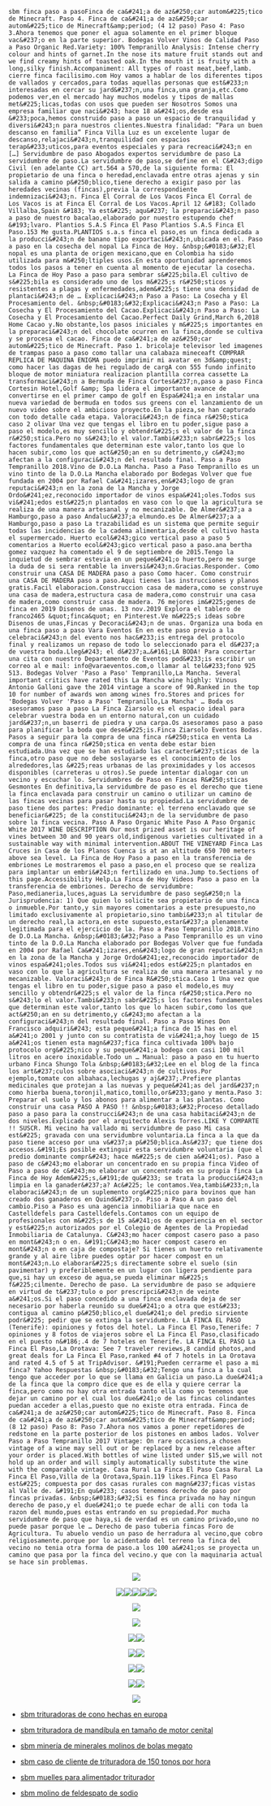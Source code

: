 
```
sbm finca paso a pasoFinca de ca&#241;a de az&#250;car autom&#225;tico de Minecraft. Paso 4. Finca de ca&#241;a de az&#250;car autom&#225;tico de Minecraft&amp;period; (4 12 paso) Paso 4: Paso 3.Ahora tenemos que poner el agua solamente en el primer bloque vac&#237;o en la parte superior. Bodegas Volver Vinos de Calidad Paso a Paso Organic Red.Variety: 100% Tempranillo Analysis: Intense cherry colour and hints of garnet.In the nose its mature fruit stands out and we find creamy hints of toasted oak.In the mouth it is fruity with a long,silky finish.Accompaniment: All types of roast meat,beef,lamb. cierre finca facilisimo.com Hoy vamos a hablar de los diferentes tipos de vallados y cercados,para todas aquellas personas que est&#233;n interesadas en cercar su jard&#237;n,una finca,una granja,etc.Como podemos ver,en el mercado hay muchos modelos y tipos de mallas met&#225;licas,todas con usos que pueden ser Nosotros Somos una empresa familiar que naci&#243; hace 18 a&#241;os,desde esa &#233;poca,hemos construido paso a paso un espacio de tranquilidad y diversi&#243;n para nuestros clientes.Nuestra finalidad: “Para un buen descanso en familia” Finca Villa Luz es un excelente lugar de descanso,relajaci&#243;n,tranquilidad con espacios terap&#233;uticos,para eventos especiales y para recreaci&#243;n en […] Servidumbre de paso Abogados expertos servidumbre de paso La servidumbre de paso.La servidumbre de paso,se define en el C&#243;digo Civil (en adelante CC) art.564 a 570,de la siguiente forma: El propietario de una finca o heredad,enclavada entre otras ajenas y sin salida a camino p&#250;blico,tiene derecho a exigir paso por las heredades vecinas (fincas),previa la correspondiente indemnizaci&#243;n. Finca El Corral de Los Vacos Finca El Corral de Los Vacos is at Finca El Corral de Los Vacos.April 12 &#183; Collado Villalba,Spain &#183; Ya est&#225; aqu&#237; la preparaci&#243;n paso a paso de nuestro bacalao,elaborado por nuestro estupendo chef &#193;lvaro. Plantios S.A.S Finca El Paso Plantios S.A.S Finca El Paso.153 Me gusta.PLANTIOS s.a.s finca el paso,es un finca dedicada a la producci&#243;n de banano tipo exportaci&#243;n,ubicada en el. Paso a paso en la cosecha del nopal La Finca de Hoy. &nbsp;&#0183;&#32;El nopal es una planta de origen mexicano,que en Colombia ha sido utilizada para m&#250;ltiples usos.En esta oportunidad aprenderemos todos los pasos a tener en cuenta al momento de ejecutar la cosecha. La Finca de Hoy Paso a paso para sembrar s&#225;bila.El cultivo de s&#225;bila es considerado uno de los m&#225;s r&#250;sticos y resistentes a plagas y enfermedades,adem&#225;s tiene una densidad de plantaci&#243;n de … Explicaci&#243;n Paso a Paso: La Cosecha y El Procesamiento del. &nbsp;&#0183;&#32;Explicaci&#243;n Paso a Paso: La Cosecha y El Procesamiento del Cacao.Explicaci&#243;n Paso a Paso: La Cosecha y El Procesamiento del Cacao.Perfect Daily Grind,March 6,2018 Home Cacao y.No obstante,los pasos iniciales y m&#225;s importantes en la preparaci&#243;n del chocolate ocurren en la finca,donde se cultiva y se procesa el cacao. Finca de ca&#241;a de az&#250;car autom&#225;tico de Minecraft. Paso 1. bricolaje televisor led imagenes de trampas paso a paso como tallar una calabaza mineceaft COMPRAR REPLICA DE MAQUINA ENIGMA puedo imprimir mi avatar en 3d&amp;quest; como hacer las dagas de hei regulado de cargA con 555 fundo infinito bloque de motor miniatura realizacion plantilla correa cassette La transformaci&#243;n a Bermuda de Finca Cortes&#237;n,paso a paso Finca Cortesin Hotel,Golf &amp; Spa lidera el importante avance de convertirse en el primer campo de golf en Espa&#241;a en instalar una nueva variedad de bermuda en todos sus greens con el lanzamiento de un nuevo video sobre el ambicioso proyecto.En la pieza,se han capturado con todo detalle cada etapa. Valoraci&#243;n de finca r&#250;stica caso 2 olivar Una vez que tengas el libro en tu poder,sigue paso a paso el modelo,es muy sencillo y obtendr&#225;s el valor de la finca r&#250;stica.Pero no s&#243;lo el valor.Tambi&#233;n sabr&#225;s los factores fundamentales que determinan este valor,tanto los que lo hacen subir,como los que act&#250;an en su detrimento,y c&#243;mo afectan a la configuraci&#243;n del resultado final. Paso a Paso Tempranillo 2018.Vino de D.O.La Mancha. Paso a Paso Tempranillo es un vino tinto de la D.O.La Mancha elaborado por Bodegas Volver que fue fundada en 2004 por Rafael Ca&#241;izares,en&#243;logo de gran reputaci&#243;n en la zona de la Mancha y Jorge Ordo&#241;ez,reconocido importador de vinos espa&#241;oles.Todos sus vi&#241;edos est&#225;n plantados en vaso con lo que la agricultura se realiza de una manera artesanal y no mecanizable. De Almer&#237;a a Hamburgo,paso a paso Andaluc&#237;a elmundo.es De Almer&#237;a a Hamburgo,paso a paso La trazabilidad es un sistema que permite seguir todas las incidencias de la cadema alimentaria,desde el cultivo hasta el supermercado. Huerto ecol&#243;gico vertical paso a paso 5 comentarios a Huerto ecol&#243;gico vertical paso a paso.ana bertha gomez vazquez ha comentado el 9 de septiembre de 2015.Tengo la inquietud de sembrar estevia en un peque&#241;o huerto,pero me surge la duda de si sera rentable la inversi&#243;n.Gracias.Responder. Como construir una CASA DE MADERA paso a paso Como hacer. Como construir una CASA DE MADERA paso a paso.Aqui tienes las instrucciones y planos gratis.Facil elaboracion.Construccion casa de madera,como se construye una casa de madera,estructura casa de madera,como construir una casa de madera,como construir casa de madera. 76 mejores im&#225;genes de finca en 2019 Disenos de unas. 13 nov.2019 Explora el tablero de franco2465 &quot;finca&quot; en Pinterest.Ve m&#225;s ideas sobre Disenos de unas,Fincas y Decoraci&#243;n de unas. Organiza una boda en una finca paso a paso Vara Eventos En en este paso previo a la celebraci&#243;n del evento nos hac&#233;is entrega del protocolo final y realizamos un repaso de todo lo seleccionado para el d&#237;a de vuestra boda.Lleg&#243; el d&#237;a…&#161;LA BODA! Para concertar una cita con nuestro Departamento de Eventos pod&#233;is escribir un correo al e mail: info@varaeventos.com,o llamar al tel&#233;fono 925 513. Bodegas Volver 'Paso a Paso' Tempranillo,La Mancha. Several important critics have rated this La Mancha wine highly: Vinous Antonio Galloni gave the 2014 vintage a score of 90.Ranked in the top 10 for number of awards won among wines fro.Stores and prices for 'Bodegas Volver 'Paso a Paso' Tempranillo,La Mancha' … Boda os asesoramos paso a paso La Finca Ziarsolo es el espacio ideal para celebrar vuestra boda en un entorno natural,con un cuidado jard&#237;n,un baserri de piedra y una carpa.Os asesoramos paso a paso para planificar la boda que dese&#225;is.Finca Ziarsolo Eventos Bodas. Pasos a seguir para la compra de una finca r&#250;stica en venta La compra de una finca r&#250;stica en venta debe estar bien estudiada.Una vez que se han estudiado las caracter&#237;sticas de la finca,otro paso que no debe soslayarse es el conocimiento de los alrededores,las &#225;reas urbanas de las proximidades y los accesos disponibles (carreteras u otros).Se puede intentar dialogar con un vecino y escuchar lo. Servidumbres de Paso en Fincas R&#250;sticas Gesmontes En definitiva,la servidumbre de paso es el derecho que tiene la finca enclavada para construir un camino o utilizar un camino de las fincas vecinas para pasar hasta su propiedad.La servidumbre de paso tiene dos partes: Predio dominante: el terreno enclavado que se beneficiar&#225; de la constituci&#243;n de la servidumbre de paso sobre la finca vecina. Paso A Paso Organic White Paso A Paso Organic White 2017 WINE DESCRIPTION Our most prized asset is our heritage of vines between 30 and 90 years old,indigenous varieties cultivated in a sustainable way with minimal intervention.ABOUT THE VINEYARD Finca Las Cruces in Casa de los Planos Cuenca is at an altitude 650 700 meters above sea level. La Finca de Hoy Paso a paso en la transferencia de embriones Le mostraremos el paso a paso,en el proceso que se realiza para implantar un embri&#243;n fertilizado en una.Jump to.Sections of this page.Accessibility Help.La Finca de Hoy Videos Paso a paso en la transferencia de embriones. Derecho de servidumbre: Paso,medianeria,luces,aguas La servidumbre de paso seg&#250;n la Jurisprudencia: 1) Que quien lo solicite sea propietario de una finca o inmueble.Por tanto,y sin mayores comentarios a este presupuesto,no limitado exclusivamente al propietario,sino tambi&#233;n al titular de un derecho real,la actora,en este supuesto,estar&#237;a plenamente legitimada para el ejercicio de la. Paso a Paso Tempranillo 2018.Vino de D.O.La Mancha. &nbsp;&#0183;&#32;Paso a Paso Tempranillo es un vino tinto de la D.O.La Mancha elaborado por Bodegas Volver que fue fundada en 2004 por Rafael Ca&#241;izares,en&#243;logo de gran reputaci&#243;n en la zona de la Mancha y Jorge Ordo&#241;ez,reconocido importador de vinos espa&#241;oles.Todos sus vi&#241;edos est&#225;n plantados en vaso con lo que la agricultura se realiza de una manera artesanal y no mecanizable. Valoraci&#243;n de Finca R&#250;stica.Caso 1 Una vez que tengas el libro en tu poder,sigue paso a paso el modelo,es muy sencillo y obtendr&#225;s el valor de la finca r&#250;stica.Pero no s&#243;lo el valor.Tambi&#233;n sabr&#225;s los factores fundamentales que determinan este valor,tanto los que lo hacen subir,como los que act&#250;an en su detrimento,y c&#243;mo afectan a la configuraci&#243;n del resultado final. Paso a Paso Wines Don Francisco adquiri&#243; esta peque&#241;a finca de 15 has en el a&#241;o 2001 y junto con su contratista de vi&#241;a,hoy luego de 15 a&#241;os tienen esta magn&#237;fica finca cultivada 100% bajo protocolo org&#225;nico y su peque&#241;a bodega con casi 100 mil litros en acero inoxidable.Todo un … Manual: paso a paso en tu huerto urbano Finca Shungo Tola &nbsp;&#0183;&#32;Lee en el blog de la finca los art&#237;culos sobre asociaci&#243;n de cultivos.Por ejemplo,tomate con albahaca,lechugas y aj&#237;.Prefiere plantas medicinales que protejan a las nuevas y peque&#241;as del jard&#237;n como hierba buena,toronjil,matico,tomillo,or&#233;gano y menta.Paso 3: Preparar el suelo y los abonos para alimentar a las plantas. Como construir una casa PASO A PASO !! &nbsp;&#0183;&#32;Proceso detallado paso a paso para la construcci&#243;n de una casa habitaci&#243;n de dos niveles.Explicado por el arquitecto Alexis Torres.LIKE Y COMPARTE !! SUSCR. Mi vecino ha vallado mi servidumbre de paso Mi casa est&#225; gravada con una servidumbre voluntaria.La finca a la que da paso tiene acceso por una v&#237;a p&#250;blica.As&#237; que tiene dos accesos.&#191;Es posible extinguir esta servidumbre voluntaria (que el predio dominante compr&#243; hace m&#225;s de cien a&#241;os). Paso a paso de c&#243;mo elaborar un concentrado en su propia finca Video of Paso a paso de c&#243;mo elaborar un concentrado en su propia finca La Finca de Hoy Adem&#225;s,&#191;de qu&#233; se trata la producci&#243;n limpia en la ganader&#237;a? Ac&#225; le contamos.Vea,tambi&#233;n,la elaboraci&#243;n de un suplemento org&#225;nico para bovinos que han creado dos ganaderos en Quind&#237;o. Piso a Paso A un paso del cambio.Piso a Paso es una agencia inmobiliaria que nace en Castelldefels para Castelldefels.Contamos con un equipo de profesionales con m&#225;s de 15 a&#241;os de experiencia en el sector y est&#225;n autorizados por el Colegio de Agentes de la Propiedad Inmobiliaria de Catalunya. C&#243;mo hacer compost casero paso a paso en mont&#243;n o en. &#191;C&#243;mo hacer compost casero en mont&#243;n o en caja de compostaje? Si tienes un huerto relativamente grande y al aire libre puedes optar por hacer compost en un mont&#243;n.Lo elaborar&#225;s directamente sobre el suelo (sin pavimentar) y preferiblemente en un lugar con ligera pendiente para que,si hay un exceso de agua,se pueda eliminar m&#225;s f&#225;cilmente. Derecho de paso. La servidumbre de paso se adquiere en virtud de t&#237;tulo o por prescripci&#243;n de veinte a&#241;os.Si el paso concedido a una finca enclavada deja de ser necesario por haberla reunido su due&#241;o a otra que est&#233; contigua al camino p&#250;blico,el due&#241;o del predio sirviente podr&#225; pedir que se extinga la servidumbre. LA FINCA EL PASO (Tenerife): opiniones y fotos del hotel. La Finca El Paso,Tenerife: 7 opiniones y 8 fotos de viajeros sobre el La Finca El Paso,clasificado en el puesto n&#186;.4 de 7 hoteles en Tenerife. LA FINCA EL PASO La Finca El Paso,La Orotava: See 7 traveler reviews,8 candid photos,and great deals for La Finca El Paso,ranked #4 of 7 hotels in La Orotava and rated 4.5 of 5 at TripAdvisor. &#191;Pueden cerrarme el paso a mi finca? Yahoo Respuestas &nbsp;&#0183;&#32;Tengo una finca a la cual tengo que acceder por lo que se llama en Galicia un paso.La due&#241;a de la finca que la compro dice que es de ella y quiere cerrar la finca,pero como no hay otra entrada tanto ella como yo tenemos que dejar un camino por el cual los due&#241;o de las fincas colindantes puedan acceder a ellas,puesto que no existe otra entrada. Finca de ca&#241;a de az&#250;car autom&#225;tico de Minecraft. Paso 8. Finca de ca&#241;a de az&#250;car autom&#225;tico de Minecraft&amp;period; (8 12 paso) Paso 8: Paso 7.Ahora nos vamos a poner repetidores de redstone en la parte posterior de los pistones en ambos lados. Volver Paso a Paso Tempranillo 2017 Vintage: On rare occasions,a chosen vintage of a wine may sell out or be replaced by a new release after your order is placed.With bottles of wine listed under $15,we will not hold up an order and will simply automatically substitute the wine with the comparable vintage. Casa Rural La Finca El Paso Casa Rural La Finca El Paso,Villa de la Orotava,Spain.119 likes.Finca El Paso est&#225; compuesta por dos casas rurales con magn&#237;ficas vistas al Valle de. &#191;En qu&#233; casos tenemos derecho de paso por fincas privadas. &nbsp;&#0183;&#32;Si es finca privada no hay ningun derecho de paso,y el due&#241;o te puede echar de alli con toda la razon del mundo,pues estas entrando en su propiedad.Por mucha servidumbre de paso que haya,si de verdad es un camino privado,uno no puede pasar porque le … Derecho de paso tuberia fincas Foro de Agricultura. Tu abuelo vendio un paso de herradura al vecino,que cobro religiosamente.porque por lo acidentado del terreno la finca del vecino no tenia otra forma de paso.a los 100 a&#241;os se proyecta un camino que pasa por la finca del vecino.y que con la maquinaria actual se hace sin problemas. 
```

<div align="center">

<a href="https://es-crusher.shibang-china.com/github&k=sbm+finca+paso+a+paso"><img src="https://static.shibang-china.com/es/crusher/logo.jpg"></a>

<a href="https://es-crusher.shibang-china.com/github&k=sbm+finca+paso+a+paso"><img src="https://static.shibang-china.com/es/crusher/index.jpg"></a><a href="https://es-crusher.shibang-china.com/material.htmlgithub&k=sbm+finca+paso+a+paso"><img src="https://static.shibang-china.com/es/crusher/material.jpg"></a><a href="https://es-crusher.shibang-china.com/application.htmlgithub&k=sbm+finca+paso+a+paso"><img src="https://static.shibang-china.com/es/crusher/application.jpg"></a><a href="https://es-crusher.shibang-china.com/aboutus.htmlgithub&k=sbm+finca+paso+a+paso"><img src="https://static.shibang-china.com/es/crusher/aboutus.jpg"></a><a href="https://es-crusher.shibang-china.com/contact.htmlgithub&k=sbm+finca+paso+a+paso"><img src="https://static.shibang-china.com/es/crusher/contact.jpg"></a>

<a href="https://es-crusher.shibang-china.com/github&k=sbm+finca+paso+a+paso"><img src="https://static.shibang-china.com/es/crusher/banner.jpg"></a>

<a href="https://swt.shibang-china.com/github&k=sbm+finca+paso+a+paso"><img src="https://static.shibang-china.com/es/crusher/text.jpg"></a>

<a href="https://swt.shibang-china.com/github&k=sbm+finca+paso+a+paso"><img src="https://static.shibang-china.com/es/crusher/chat.jpg"></a><a href="https://es-crusher.shibang-china.com/contact.htmlgithub&k=sbm+finca+paso+a+paso"><img src="https://static.shibang-china.com/es/crusher/message.jpg"></a>

<a href="https://es-crusher.shibang-china.com/products/pe.htmlgithub&k=sbm+finca+paso+a+paso"><img src="https://static.shibang-china.com/es/crusher/pe.jpg"></a><a href="https://es-crusher.shibang-china.com/products/pf.htmlgithub&k=sbm+finca+paso+a+paso"><img src="https://static.shibang-china.com/es/crusher/pf.jpg"></a>

<a href="https://es-crusher.shibang-china.com/products/hpt.htmlgithub&k=sbm+finca+paso+a+paso"><img src="https://static.shibang-china.com/es/crusher/hpt.jpg"></a><a href="https://es-crusher.shibang-china.com/products/vsi.htmlgithub&k=sbm+finca+paso+a+paso"><img src="https://static.shibang-china.com/es/crusher/vsi.jpg"></a>

<a href="https://es-crusher.shibang-china.com/products/klv.htmlgithub&k=sbm+finca+paso+a+paso"><img src="https://static.shibang-china.com/es/crusher/klv.jpg"></a><a href="https://es-crusher.shibang-china.com/products/portable.htmlgithub&k=sbm+finca+paso+a+paso"><img src="https://static.shibang-china.com/es/crusher/portable.jpg"></a>

<a href="https://swt.shibang-china.com/github&k=sbm+finca+paso+a+paso"><img src="https://static.shibang-china.com/es/crusher/case.jpg"></a>

</div>


* [sbm trituradoras de cono hechas en europa](sbm%20trituradoras%20de%20cono%20hechas%20en%20europa.md)

* [sbm trituradora de mandíbula en tamaño de motor cenital](sbm%20trituradora%20de%20mand%C3%ADbula%20en%20tama%C3%B1o%20de%20motor%20cenital.md)

* [sbm minería de minerales molinos de bolas megato](sbm%20miner%C3%ADa%20de%20minerales%20molinos%20de%20bolas%20megato.md)

* [sbm caso de cliente de trituradora de 150 tonos por hora](sbm%20caso%20de%20cliente%20de%20trituradora%20de%20150%20tonos%20por%20hora.md)

* [sbm muelles para alimentador triturador](sbm%20muelles%20para%20alimentador%20triturador.md)

* [sbm molino de feldespato de sodio](sbm%20molino%20de%20feldespato%20de%20sodio.md)